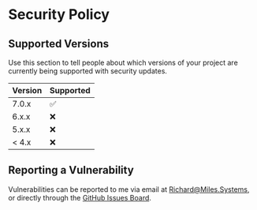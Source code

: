 # Security Policy

## Supported Versions

Use this section to tell people about which versions of your project are
currently being supported with security updates.

| Version | Supported          |
| ------- | ------------------ |
| 7.0.x   | :white_check_mark: |
| 6.x.x   | :x:                |
| 5.x.x   | :x:                |
| < 4.x   | :x:                |

## Reporting a Vulnerability

Vulnerabilities can be reported to me via email at Richard@Miles.Systems, or directly through the [GitHub Issues Board](https://github.com/RichardTMiles/CarbonPHP/issues).

